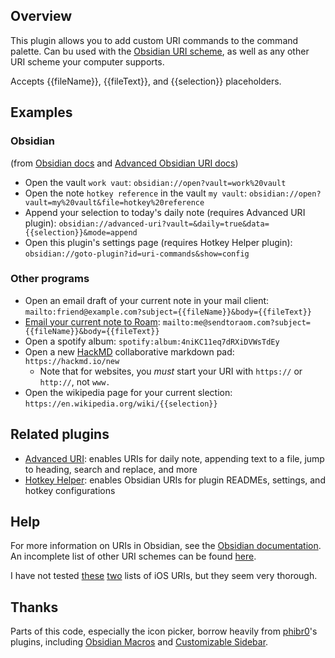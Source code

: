 ## Overview

This plugin allows you to add custom URI commands to the command palette. Can bu used with the [Obsidian URI scheme](https://help.obsidian.md/Advanced+topics/Using+obsidian+URI), as well as any other URI scheme your computer supports.

Accepts {{fileName}}, {{fileText}}, and {{selection}} placeholders.

## Examples

### Obsidian
(from [Obsidian docs](https://help.obsidian.md/Advanced+topics/Using+obsidian+URI#Available+actions) and [Advanced Obsidian URI docs](https://help.obsidian.md/Advanced+topics/Using+obsidian+URI#Available+actions))
- Open the vault `work vaut`: `obsidian://open?vault=work%20vault`
- Open the note `hotkey reference` in the vault `my vault`: `obsidian://open?vault=my%20vault&file=hotkey%20reference`
- Append your selection to today's daily note (requires Advanced URI plugin): `obsidian://advanced-uri?vault=&daily=true&data={{selection}}&mode=append`
- Open this plugin's settings page (requires Hotkey Helper plugin): `obsidian://goto-plugin?id=uri-commands&show=config`

### Other programs
- Open an email draft of your current note in your mail client: `mailto:friend@example.com?subject={{fileName}}&body={{fileText}}`
- [Email your current note to Roam](http://www.sendtoroam.com/): `mailto:me@sendtoraom.com?subject={{fileName}}&body={{fileText}}`
- Open a spotify album: `spotify:album:4niKC11eq7dRXiDVWsTdEy`
- Open a new [HackMD](https://hackmd.io/) collaborative markdown pad: `https://hackmd.io/new`
    - Note that for websites, you *must* start your URI with `https://` or `http://`, not `www.`
- Open the wikipedia page for your current slection: `https://en.wikipedia.org/wiki/{{selection}}`

## Related plugins
- [Advanced URI](https://github.com/Vinzent03/obsidian-advanced-uri): enables URIs for daily note, appending text to a file, jump to heading, search and replace, and more
- [Hotkey Helper](https://github.com/pjeby/hotkey-helper): enables Obsidian URIs for plugin READMEs, settings, and hotkey configurations

## Help
For more information on URIs in Obsidian, see the [Obsidian documentation](https://help.obsidian.md/Advanced+topics/Using+obsidian+URI). An incomplete list of other URI schemes can be found [here](https://en.wikipedia.org/wiki/List_of_URI_schemes).

I have not tested [these](https://github.com/bhagyas/app-urls) [two](https://www.techregister.co.uk/always-updated-list-of-ios-app-url-scheme-names-paths-for-shortcuts-ios-iphone-gadget-hacks/) lists of iOS URIs, but they seem very thorough.

## Thanks
Parts of this code, especially the icon picker, borrow heavily from [phibr0](https://github.com/phibr0)'s plugins, including [Obsidian Macros](https://github.com/phibr0/obsidian-macros) and [Customizable Sidebar](https://github.com/phibr0/obsidian-customizable-sidebar).
